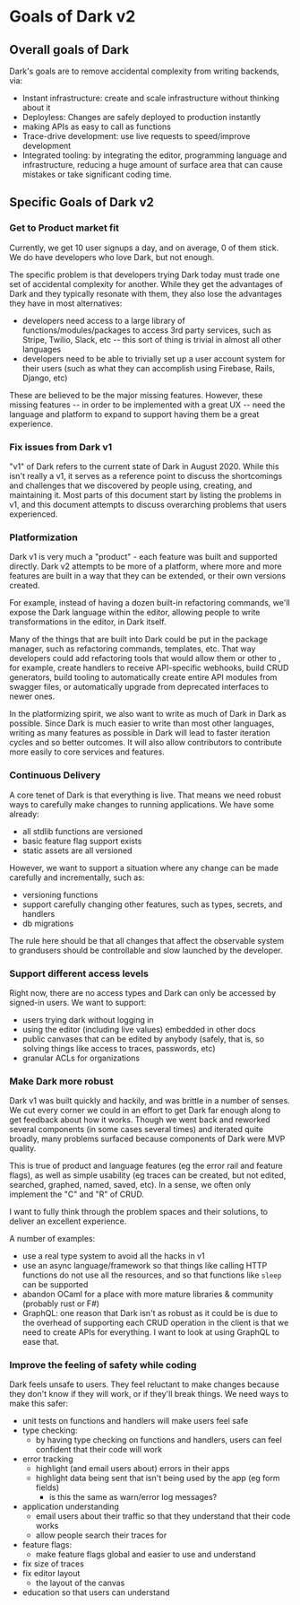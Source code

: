 # Goals of Dark v2

## Overall goals of Dark

Dark's goals are to remove accidental complexity from writing backends, via:

* Instant infrastructure: create and scale infrastructure without thinking about it
* Deployless: Changes are safely deployed to production instantly
* making APIs as easy to call as functions
* Trace-drive development: use live requests to speed/improve development
* Integrated tooling: by integrating the editor, programming language and infrastructure, reducing a huge amount of surface area that can cause mistakes or take significant coding time.



## Specific Goals of Dark v2

### Get to Product market fit

Currently, we get 10 user signups a day, and on average, 0 of them stick. We do have developers who love Dark, but not enough.

The specific problem is that developers trying Dark today must trade one set of accidental complexity for another. While they get the advantages of Dark and they typically resonate with them, they also lose the advantages they have in most alternatives:

* developers need access to a large library of functions/modules/packages to access 3rd party services, such as Stripe, Twilio, Slack, etc -- this sort of thing is trivial in almost all other languages
* developers need to be able to trivially set up a user account system for their users (such as what they can accomplish using Firebase, Rails, Django, etc)

These are believed to be the major missing features. However, these missing features -- in order to be implemented with a great UX -- need the language and platform to expand to support having them be a great experience.

### Fix issues from Dark v1

"v1" of Dark refers to the current state of Dark in August 2020. While this isn't really a v1, it serves as a reference point to discuss the shortcomings and challenges that we discovered by people using, creating, and maintaining it. Most parts of this document start by listing the problems in v1, and this document attempts to discuss overarching problems that users experienced.

### Platformization

Dark v1 is very much a "product" - each feature was built and supported directly. Dark v2 attempts to be more of a platform, where more and more features are built in a way that they can be extended, or their own versions created.

For example, instead of having a dozen built-in refactoring commands, we'll expose the Dark language within the editor, allowing people to write transformations in the editor, in Dark itself.

Many of the things that are built into Dark could be put in the package manager, such as refactoring commands, templates, etc. That way developers could add refactoring tools that would allow them or other to , for example, create handlers to receive API-specific webhooks, build CRUD generators, build tooling to automatically create entire API modules from swagger files, or automatically upgrade from deprecated interfaces to newer ones.

In the platformizing spirit, we also want to write as much of Dark in Dark as possible. Since Dark is much easier to write than most other languages, writing as many features as possible in Dark will lead to faster iteration cycles and so better outcomes. It will also allow contributors to contribute more easily to core services and features.

### Continuous Delivery

A core tenet of Dark is that everything is live. That means we need robust ways to carefully make changes to running applications. We have some already:

* all stdlib functions are versioned
* basic feature flag support exists
* static assets are all versioned

However, we want to support a situation where any change can be made carefully and incrementally, such as:

* versioning functions
* support carefully changing other features, such as types, secrets, and handlers
* db migrations

The rule here should be that all changes that affect the observable system to grandusers should be controllable and slow launched by the developer.

### Support different access levels

Right now, there are no access types and Dark can only be accessed by signed-in users. We want to support:

* users trying dark without logging in
* using the editor (including live values) embedded in other docs
* public canvases that can be edited by anybody (safely, that is, so solving things like access to traces, passwords, etc)
* granular ACLs for organizations

### Make Dark more robust

Dark v1 was built quickly and hackily, and was brittle in a number of senses. We cut every corner we could in an effort to get Dark far enough along to get feedback about how it works. Though we went back and reworked several components (in some cases several times) and iterated quite broadly, many problems surfaced because components of Dark were MVP quality.

This is true of product and language features (eg the error rail and feature flags), as well as simple usability (eg traces can be created, but not edited, searched, graphed, named, saved, etc). In a sense, we often only implement the "C" and "R" of CRUD.

I want to fully think through the problem spaces and their solutions, to deliver an excellent experience.

A number of examples:

* use a real type system to avoid all the hacks in v1
* use an async language/framework so that things like calling HTTP functions do not use all the resources, and so that functions like `sleep` can be supported
* abandon OCaml for a place with more mature libraries & community (probably rust or F#)
* GraphQL: one reason that Dark isn't as robust as it could be is due to the overhead of supporting each CRUD operation in the client is that we need to create APIs for everything. I want to look at using GraphQL to ease that.

### Improve the feeling of safety while coding

Dark feels unsafe to users. They feel reluctant to make changes because they don't know if they will work, or if they'll break things. We need ways to make this safer:

* unit tests on functions and handlers will make users feel safe
* type checking:
  * by having type checking on functions and handlers, users can feel confident that their code will work
* error tracking
  * highlight (and email users about) errors in their apps
  * highlight data being sent that isn't being used by the app (eg form fields)
    * is this the same as warn/error log messages?
* application understanding
  * email users about their traffic so that they understand that their code works
  * allow people search their traces for 
* feature flags:
  * make feature flags global and easier to use and understand
* fix size of traces
* fix editor layout
  * the layout of the canvas
* education so that users can understand

